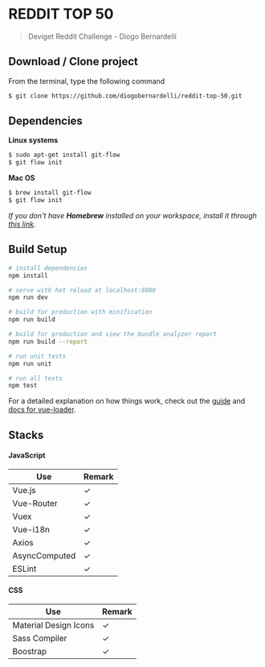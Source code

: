 # REDDIT TOP 50

> Deviget Reddit Challenge - Diogo Bernardelli

## Download / Clone project

From the terminal, type the following command
```bash
$ git clone https://github.com/diogobernardelli/reddit-top-50.git
```

## Dependencies

**Linux systems**
```bash
$ sudo apt-get install git-flow
$ git flow init
```
**Mac OS**
```bash
$ brew install git-flow
$ git flow init
```
*If you don't have **Homebrew** installed on your workspace, install it through [this link](https://brew.sh/).*

## Build Setup

``` bash
# install dependencies
npm install

# serve with hot reload at localhost:8080
npm run dev

# build for production with minification
npm run build

# build for production and view the bundle analyzer report
npm run build --report

# run unit tests
npm run unit

# run all tests
npm test
```

For a detailed explanation on how things work, check out the [guide](http://vuejs-templates.github.io/webpack/) and [docs for vue-loader](http://vuejs.github.io/vue-loader).

## Stacks

#### JavaScript
| Use | Remark |
| --- | --- |
| Vue.js | ✓ |
| Vue-Router | ✓ |
| Vuex | ✓ |
| Vue-i18n | ✓ |
| Axios | ✓ |
| AsyncComputed | ✓ |
| ESLint | ✓ |

#### CSS
| Use | Remark |
| --- | --- |
| Material Design Icons | ✓ |
| Sass Compiler | ✓ |
| Boostrap | ✓ |
